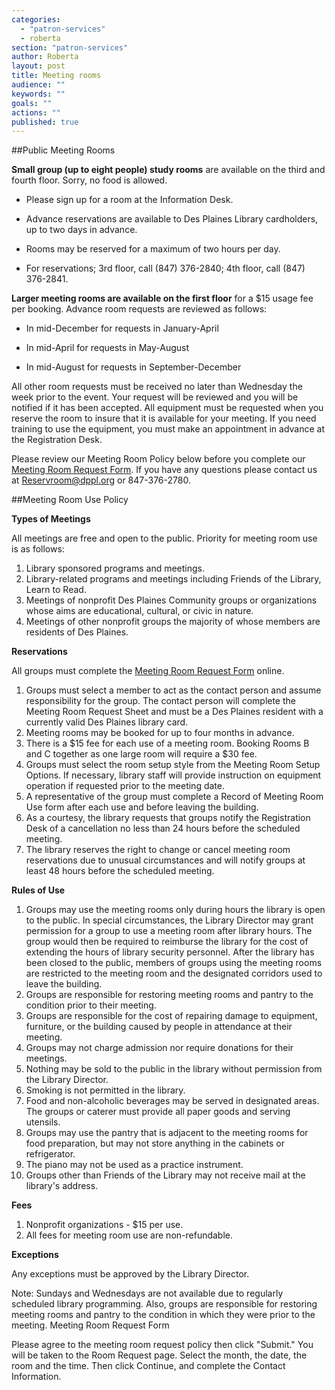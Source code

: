 ```yaml
---
categories: 
  - "patron-services"
  - roberta
section: "patron-services"
author: Roberta
layout: post
title: Meeting rooms
audience: ""
keywords: ""
goals: ""
actions: ""
published: true
---
```


##Public Meeting Rooms

**Small group (up to eight people) study rooms** are available on the third and fourth floor. Sorry, no food is allowed.

- Please sign up for a room at the Information Desk.

- Advance reservations are available to Des Plaines Library cardholders, up to two days in advance.

- Rooms may be reserved for a maximum of two hours per day.

- For reservations; 3rd floor, call (847) 376-2840; 4th floor, call (847) 376-2841.

**Larger meeting rooms are available on the first floor** for a $15 usage fee per booking. Advance room requests are reviewed as follows: 

- In mid-December for requests in January-April 

- In mid-April for requests in May-August 

- In mid-August for requests in September-December

All other room requests must be received no later than Wednesday the week prior to the event. Your request will be reviewed and you will be notified if it has been accepted.  All equipment must be requested when you reserve the room to insure that it is available for your meeting. If you need training to use the equipment, you must make an appointment in advance at the Registration Desk.

Please review our Meeting Room Policy below before you complete our [Meeting Room Request Form](). If you have any questions please contact us at [Reservroom@dppl.org]() or 847-376-2780.

##Meeting Room Use Policy

**Types of Meetings**

All meetings are free and open to the public. Priority for meeting room use is as follows:
1. Library sponsored programs and meetings.
2. Library-related programs and meetings including Friends of the Library, Learn to Read. 
3. Meetings of nonprofit Des Plaines Community groups or organizations whose aims are educational, cultural, or civic in nature. 
4. Meetings of other nonprofit groups the majority of whose members are residents of Des Plaines. 

**Reservations**

All groups must complete the [Meeting Room Request Form]() online.

1. Groups must select a member to act as the contact person and assume responsibility for the group. The contact person will complete the Meeting Room Request Sheet and must be a Des Plaines resident with a currently valid Des Plaines library card.
2. Meeting rooms may be booked for up to four months in advance.
3. There is a $15 fee for each use of a meeting room. Booking Rooms B and C together as one large room will require a $30 fee.
4. Groups must select the room setup style from the Meeting Room Setup Options. If necessary, library staff will provide instruction on equipment operation if requested prior to the meeting date.
5. A representative of the group must complete a Record of Meeting Room Use form after each use and before leaving the building.
6. As a courtesy, the library requests that groups notify the Registration Desk of a cancellation no less than 24 hours before the scheduled meeting.
7. The library reserves the right to change or cancel meeting room reservations due to unusual circumstances and will notify groups at least 48 hours before the scheduled meeting.

**Rules of Use**
1. Groups may use the meeting rooms only during hours the library is open to the public. In special circumstances, the Library Director may grant permission for a group to use a meeting room after library hours. The group would then be required to reimburse the library for the cost of extending the hours of library security personnel. After the library has been closed to the public, members of groups using the meeting rooms are restricted to the meeting room and the designated corridors used to leave the building.
2. Groups are responsible for restoring meeting rooms and pantry to the condition prior to their meeting.
3. Groups are responsible for the cost of repairing damage to equipment, furniture, or the building caused by people in attendance at their meeting.
4. Groups may not charge admission nor require donations for their meetings.
5. Nothing may be sold to the public in the library without permission from the Library Director.
6. Smoking is not permitted in the library.
7. Food and non-alcoholic beverages may be served in designated areas. The groups or caterer must provide all paper goods and serving utensils.
8. Groups may use the pantry that is adjacent to the meeting rooms for food preparation, but may not store anything in the cabinets or refrigerator.
9. The piano may not be used as a practice instrument.
10. Groups other than Friends of the Library may not receive mail at the library's address.

**Fees**

1. Nonprofit organizations - $15 per use.
2. All fees for meeting room use are non-refundable.

**Exceptions**

Any exceptions must be approved by the Library Director.

Note: Sundays and Wednesdays are not available due to regularly scheduled library programming. Also, groups are responsible for restoring meeting rooms and pantry to the condition in which they were prior to the meeting.
Meeting Room Request Form

Please agree to the meeting room request policy then click "Submit." You will be taken to the Room Request page. Select the month, the date, the room and the time. Then click Continue, and complete the Contact Information.